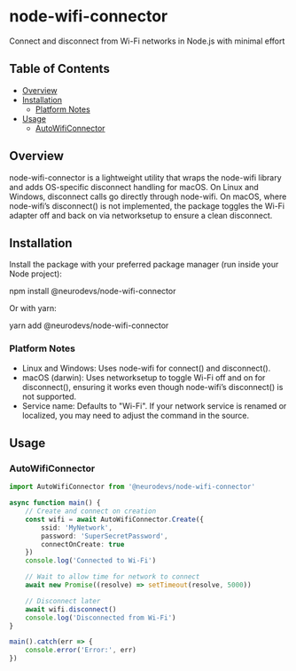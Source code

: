 # node-wifi-connector
Connect and disconnect from Wi-Fi networks in Node.js with minimal effort

## Table of Contents
- [Overview](#overview)
- [Installation](#installation)
  - [Platform Notes](#platformnotes)
- [Usage](#usage)
  - [AutoWifiConnector](#autowificonnector)

## Overview
node-wifi-connector is a lightweight utility that wraps the node-wifi library and adds OS-specific disconnect handling for macOS.
On Linux and Windows, disconnect calls go directly through node-wifi. On macOS, where node-wifi’s disconnect() is not implemented, the package toggles the Wi-Fi adapter off and back on via networksetup to ensure a clean disconnect.

## Installation
Install the package with your preferred package manager (run inside your Node project):

npm install @neurodevs/node-wifi-connector

Or with yarn:

yarn add @neurodevs/node-wifi-connector

### Platform Notes 
- Linux and Windows: Uses node-wifi for connect() and disconnect().
- macOS (darwin): Uses networksetup to toggle Wi-Fi off and on for disconnect(), ensuring it works even though node-wifi’s disconnect() is not supported.
- Service name: Defaults to "Wi-Fi". If your network service is renamed or localized, you may need to adjust the command in the source.

## Usage

### AutoWifiConnector

```typescript
import AutoWifiConnector from '@neurodevs/node-wifi-connector'

async function main() {
    // Create and connect on creation
    const wifi = await AutoWifiConnector.Create({
        ssid: 'MyNetwork',
        password: 'SuperSecretPassword',
        connectOnCreate: true
    })
    console.log('Connected to Wi-Fi')

    // Wait to allow time for network to connect
    await new Promise((resolve) => setTimeout(resolve, 5000))

    // Disconnect later
    await wifi.disconnect()
    console.log('Disconnected from Wi-Fi')
}

main().catch(err => {
    console.error('Error:', err)
})
```
